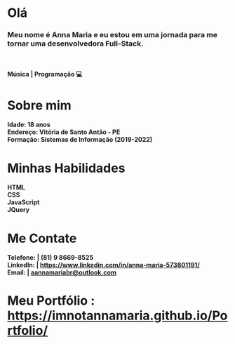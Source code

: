 # Olá 
<h3>Meu nome é <b>Anna Maria<b> e eu estou em uma jornada para me tornar uma desenvolvedora Full-Stack.</h3>
<br>
<br>
Música | Programação 💻

# Sobre mim 
Idade:  18 anos
<br>
Endereço: Vitória de Santo Antão - PE
<br>
Formação: Sistemas de Informação (2019-2022)
<br>

# Minhas Habilidades
HTML
<br>
CSS
<br>
JavaScript
<br>
JQuery
<br>

# Me Contate 
Telefone: | (81) 9 8669-8525
<br>
LinkedIn: |  https://www.linkedin.com/in/anna-maria-573801191/
<br>
Email: | aannamariabr@outlook.com
<br>

# Meu Portfólio : https://imnotannamaria.github.io/Portfolio/
